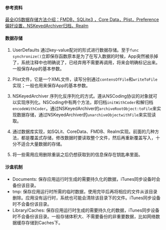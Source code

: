 #### 参考资料
[最全iOS数据存储方法介绍：FMDB，SQLite3 ，Core Data，Plist，Preference偏好设置，NSKeyedArchiver归档，Realm](https://www.jianshu.com/p/e88880be794f)  

#### 数据存储

1. UserDefaults 通过key-value配对的形式进行数据存储。至于`func synchronize()`立即保存函数原本是为了在写入数据的时候，App突然被杀掉了，系统注释中也明确说了，已经弃用不需要再调用，将来会明确标记出来。一般保存App的基本参数。     
2. Plist文件，它是一个XML文件，读写分别通过`contensOfFile`和`writeToFile`实现；一般也用来保存App的基本参数。  
3. NSKeyedArchiver 序列化反序列化的方式。遵从NSCoding协议的对象就可以实现序列化。NSCoding中有两个方法，即归档`initWithCoder`和解归档`encodeWithCoder`。通过NSKeyedArchiver的`archiveRootObject:toFile`来实现数据存储，通过NSKeyedArchiver的`unarchiveObjectwithFile`来实现读取。  
4. 通过数据库实现，如SQLit、CoreData、FMDB、Realm实现。前面的几种方法，都是覆盖式存储，修改数据时要读取整个文件，然后再重新覆盖写入，十分不适合大量数据的存储。  

5. 将一些需用应用删除重装之后仍想获取到的信息保存在钥匙串里面。

#### 沙盒机制

* Documents: 保存应⽤运行时生成的需要持久化的数据，iTunes同步设备时会备份该目录。
* tmp: 保存应⽤运行时所需的临时数据，使⽤完毕后再将相应的文件从该目录删除。应用没有运行时，系统也可能会清除该目录下的文件。iTunes同步设备时不会备份该目录。
* Library/Caches: 保存应用运行时⽣成的需要持久化的数据，iTunes同步设备时不会备份该目录。一般存储体积大、不需要备份的非重要数据，比如网络数据缓存存储到Caches下。


